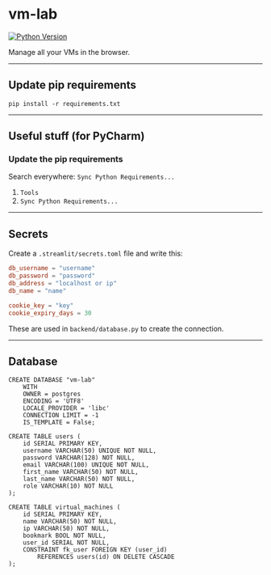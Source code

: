 # vm-lab
[![Python Version](https://img.shields.io/badge/Python-3.12.7-blue?logo=python&logoColor=white)](https://www.python.org/downloads/release/python-3127/)

Manage all your VMs in the browser.

---
## Update pip requirements
```shell
pip install -r requirements.txt
```


---
## Useful stuff (for PyCharm)
### Update the pip requirements

Search everywhere:
`Sync Python Requirements...`

1. `Tools`
2. `Sync Python Requirements...`

---
## Secrets
Create a `.streamlit/secrets.toml` file and write this:
```toml
db_username = "username"
db_password = "password"
db_address = "localhost or ip"
db_name = "name"

cookie_key = "key"
cookie_expiry_days = 30
```

These are used in `backend/database.py` to create the connection.

---
## Database
```postgresql
CREATE DATABASE "vm-lab"
    WITH
    OWNER = postgres
    ENCODING = 'UTF8'
    LOCALE_PROVIDER = 'libc'
    CONNECTION LIMIT = -1
    IS_TEMPLATE = False;
```

```postgresql
CREATE TABLE users (
    id SERIAL PRIMARY KEY,
    username VARCHAR(50) UNIQUE NOT NULL,
    password VARCHAR(128) NOT NULL,
    email VARCHAR(100) UNIQUE NOT NULL,
    first_name VARCHAR(50) NOT NULL,
    last_name VARCHAR(50) NOT NULL,
    role VARCHAR(10) NOT NULL
);
```

```postgresql
CREATE TABLE virtual_machines (
    id SERIAL PRIMARY KEY,
    name VARCHAR(50) NOT NULL,
    ip VARCHAR(50) NOT NULL,
    bookmark BOOL NOT NULL,
    user_id SERIAL NOT NULL, 
    CONSTRAINT fk_user FOREIGN KEY (user_id)
        REFERENCES users(id) ON DELETE CASCADE 
);
```
